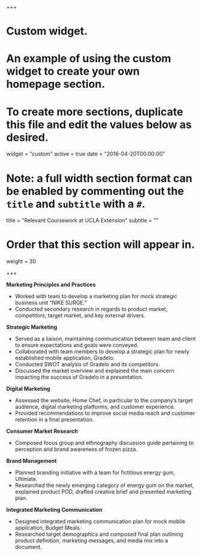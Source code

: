 +++
# Custom widget.
# An example of using the custom widget to create your own homepage section.
# To create more sections, duplicate this file and edit the values below as desired.
widget = "custom"
active = true
date = "2016-04-20T00:00:00"

# Note: a full width section format can be enabled by commenting out the `title` and `subtitle` with a `#`.
title = "Relevant Coursework at UCLA Extension"
subtitle = ""

# Order that this section will appear in.
weight = 30

+++
<p><strong>Marketing Principles and Practices</strong></p>
<ul>
<li>Worked with team to develop a marketing plan for mock strategic business unit &ldquo;NIKE SURGE.&rdquo;</li>
<li>Conducted secondary research in regards to product market, competitors, target market, and key external drivers.</li>
</ul>
<p><strong>Strategic Marketing</strong></p>
<ul>
<li>Served as a liaison, maintaining communication between team and client to ensure expectations and goals were conveyed.</li>
<li>Collaborated with team members to develop a strategic plan for newly established mobile application, Gradelo.</li>
<li>Conducted SWOT analysis of Gradelo and its competitors.</li>
<li>Discussed the market overview and explained the main concern impacting the success of Gradelo in a presentation.</li>
</ul>
<p><strong>Digital Marketing</strong></p>
<ul>
<li>Assessed the website, Home Chef, in particular to the company&rsquo;s target audience, digital marketing platforms, and customer experience.</li>
<li>Provided recommendations to improve social media reach and customer retention in a final presentation.</li>
</ul>
<p><strong>Consumer Market Research</strong></p>
<ul>
<li>Composed focus group and ethnography discussion guide pertaining to perception and brand awareness of frozen pizza.</li>
</ul>
<p><strong>Brand Management</strong></p>
<ul>
<li>Planned branding initiative with a team for fictitious energy gum, Ultimate.</li>
<li>Researched the newly emerging category of energy gum on the market, explained product POD, drafted creative brief and presented marketing plan.</li>
</ul>
<p><strong>Integrated Marketing Communication </strong></p>
<ul>
<li>Designed integrated marketing communication plan for mock mobile application, Budget Meals.</li>
<li>Researched target demographics and composed final plan outlining product definition, marketing messages, and media mix into a document.</li>
</ul>